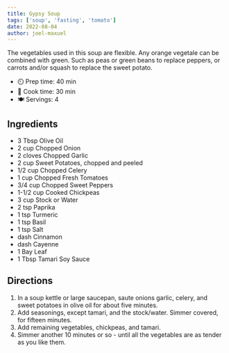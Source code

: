 ```yaml
---
title: Gypsy Soup
tags: ['soup', 'fasting', 'tomato']
date: 2022-08-04
author: joel-maxuel
---
```


The vegetables used in this soup are flexible. Any orange vegetale can be combined with green. Such as peas or green beans to replace peppers, or carrots and/or squash to replace the sweet potato.

- ⏲️ Prep time: 40 min
- 🍳 Cook time: 30 min
- 🍽️ Servings: 4

## Ingredients

- 3 Tbsp Olive Oil
- 2 cup Chopped Onion
- 2 cloves Chopped Garlic
- 2 cup Sweet Potatoes, chopped and peeled
- 1/2 cup Chopped Celery
- 1 cup Chopped Fresh Tomatoes
- 3/4 cup Chopped Sweet Peppers
- 1-1/2 cup Cooked Chickpeas
- 3 cup Stock or Water
- 2 tsp Paprika
- 1 tsp Turmeric
- 1 tsp Basil
- 1 tsp Salt
- dash Cinnamon
- dash Cayenne
- 1 Bay Leaf
- 1 Tbsp Tamari Soy Sauce

## Directions

1. In a soup kettle or large saucepan, saute onions garlic, celery, and sweet potatoes in olive oil for about five minutes.
2. Add seasonings, except tamari, and the stock/water. Simmer covered, for fifteen minutes.
3. Add remaining vegetables, chickpeas, and tamari.
4. Simmer another 10 minutes or so - until all the vegetables are as tender as you like them.
